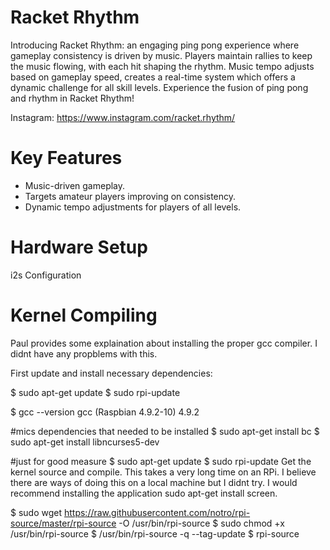 # Racket Rhythm
Introducing Racket Rhythm: an engaging ping pong experience where gameplay consistency is driven by music. Players maintain rallies to keep the music flowing, with each hit shaping the rhythm. Music tempo adjusts based on gameplay speed, creates a real-time system which offers a dynamic challenge for all skill levels. Experience the fusion of ping pong and rhythm in Racket Rhythm!

Instagram: https://www.instagram.com/racket.rhythm/

# Key Features
* Music-driven gameplay.
* Targets amateur players improving on consistency.
* Dynamic tempo adjustments for players of all levels.

# Hardware Setup
i2s Configuration

# Kernel Compiling
Paul provides some explaination about installing the proper gcc compiler. I didnt have any propblems with this.

First update and install necessary dependencies:

$ sudo apt-get update
$ sudo rpi-update

$ gcc --version
gcc (Raspbian 4.9.2-10) 4.9.2

#mics dependencies that needed to be installed
$ sudo apt-get install bc
$ sudo apt-get install libncurses5-dev

#just for good measure
$ sudo apt-get update
$ sudo rpi-update
Get the kernel source and compile. This takes a very long time on an RPi. I believe there are ways of doing this on a local machine but I didnt try. I would recommend installing the application sudo apt-get install screen.

$ sudo wget https://raw.githubusercontent.com/notro/rpi-source/master/rpi-source -O /usr/bin/rpi-source
$ sudo chmod +x /usr/bin/rpi-source
$ /usr/bin/rpi-source -q --tag-update
$ rpi-source
